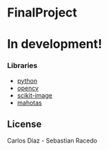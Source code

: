 # FinalProject 

# In development!

### Libraries
* [python]
* [opencv]
* [scikit-image]
* [mahotas]

License 
----

Carlos Díaz - Sebastian Racedo



[//]: # (These are reference links used in the body of this note and get stripped out when the markdown processor does its job. There is no need to format nicely because it shouldn't be seen. Thanks SO - http://stackoverflow.com/questions/4823468/store-comments-in-markdown-syntax)

[python]: <https://www.python.org>
[opencv]: <https://opencv.org>
[scikit-image]: <http://scikit-image.org>
[mahotas]: <http://mahotas.readthedocs.io/en/latest/>
